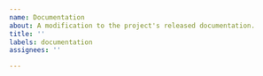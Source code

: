 ```yaml
---
name: Documentation
about: A modification to the project's released documentation.
title: ''
labels: documentation
assignees: ''

---
```



